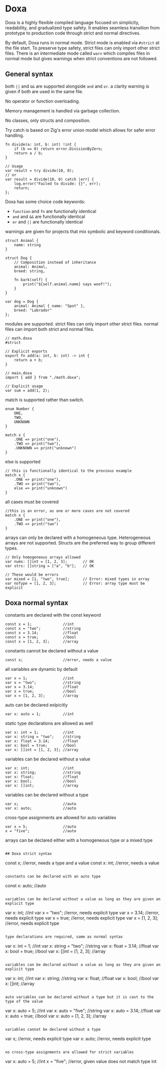 # Doxa 

Doxa is a highly flexible compiled language focused on simplicity, readability, and gradualized type safety. It enables seamless transition from prototype to production code through strict and normal directives.

By default, Doxa runs in normal mode. Strict mode is enabled via `#strict` at the file start. To preserve type safety, strict files can only import other strict files. There is an intermediate mode called `warn` which compiles files in normal mode but gives warnings when strict conventions are not followed.

## General syntax

both `||` and `&&` are supported alongside `and` and `or`. a clarity warning is given if both are used in the same file.

No operator or function overloading.

Memory management is handled via garbage collection.

No classes, only structs and composition.

Try catch is based on Zig's error union model which allows for safer error handling.

```
fn divide(a: int, b: int) !int {
    if (b == 0) return error.DivisionByZero;
    return a / b;
}

// Usage
var result = try divide(10, 0);
// or
var result = divide(10, 0) catch |err| {
    log.error("Failed to divide: {}", err);
    return;
};
```

Doxa has some choice code keywords:
- `function` and `fn` are functionally identical
- `and` and `&&` are functionally identical
- `or` and `||` are functionally identical

warnings are given for projects that mix symbolic and keyword conditionals.

``` 
struct Animal {
    name: string
}

struct Dog {
    // Composition instead of inheritance
    animal: Animal,
    breed: string,
    
    fn bark(self) {
        print("${self.animal.name} says woof!");
    }
}

var dog = Dog {
    animal: Animal { name: "Spot" },
    breed: "Labrador"
};
```

modules are supported. strict files can only import other strict files. normal files can import both strict and normal files.

```
// math.doxa
#strict

// Explicit exports
export fn add(a: int, b: int) -> int {
    return a + b;
}

// main.doxa
import { add } from "./math.doxa";

// Explicit usage
var sum = add(1, 2);
```

match is supported rather than switch.

```
enum Number {
    ONE,
    TWO,
    UNKNOWN
}

match x {
    .ONE => print("one"),
    .TWO => print("two"),
    .UNKNOWN => print("unknown")
}
```

else is supported

```
// this is functionally identical to the previous example
match x {
    .ONE => print("one"),
    .TWO => print("two"),
    else => print("unknown")
}
```

all cases must be covered

```
//this is an error, as one or more cases are not covered
match x {
    .ONE => print("one"),
    .TWO => print("two")
}
```


arrays can only be declared with a homogeneous type. Heterogeneous arrays are not supported. Structs are the preferred way to group different types.

```
// Only homogeneous arrays allowed
var nums: []int = [1, 2, 3];       // OK
var strs: []string = ["a", "b"];   // OK

// These would be errors
var mixed = [1, "two", true];      // Error: mixed types in array
var noType = [1, 2, 3];            // Error: array type must be explicit
```

## Doxa normal syntax

constants are declared with the const keyword

```
const x = 1;              //int
const x = "two";          //string
const x = 3.14;           //float
const x = true;           //bool
const x = [1, 2, 3];      //array
```

constants cannot be declared without a value

```
const x;                  //error, needs a value
```

all variables are dynamic by default

```
var x = 1;                //int
var x = "two";            //string
var x = 3.14;             //float
var x = true;             //bool
var x = [1, 2, 3];        //array
```

auto can be declared exlpicitly
```
var x: auto = 1;          //int
```

static type declarations are allowed as well

```
var x: int = 1;           //int
var x: string = "two";    //string
var x: float = 3.14;      //float
var x: bool = true;       //bool
var x: []int = [1, 2, 3]; //array
```

variables can be declared without a value

```
var x: int;               //int
var x: string;            //string
var x: float;             //float
var x: bool;              //bool
var x: []int;             //array
```

variables can be declared without a type

```
var x;                    //auto
var x: auto;              //auto
```

cross-type assignments are allowed for auto variables

```
var x = 5;                //auto
x = "five";               //auto
```

arrays can be declared either with a homogeneous type or a mixed type

```

## Doxa strict syntax
```
const x;                  //error, needs a type and a value
const x: int;             //error, needs a value
```

constants can be declared with an auto type

```
const x: auto;            //auto
```

variables can be declared without a value as long as they are given an explicit type

```
var x: int;               //int
var x = "two";            //error, needs explicit type
var x = 3.14;             //error, needs explicit type
var x = true;             //error, needs explicit type
var x = [1, 2, 3];        //error, needs explicit type
```

type declarations are required, same as normal syntax

```
var x: int = 1;           //int
var x: string = "two";    //string
var x: float = 3.14;      //float
var x: bool = true;       //bool
var x: []int = [1, 2, 3]; //array
```

variables can be declared without a value as long as they are given an explicit type

```
var x: int;               //int
var x: string;            //string
var x: float;             //float
var x: bool;              //bool
var x: []int;             //array
```

auto variables can be declared without a type but it is cast to the type of the value

```
var x: auto = 5;          //int
var x: auto = "five";     //string
var x: auto = 3.14;       //float
var x: auto = true;       //bool
var x: auto = [1, 2, 3];  //array
```

variables cannot be declared without a type

```
var x;                    //error, needs explicit type
var x: auto;              //error, needs explicit type
```

no cross-type assignments are allowed for strict variables

```
var x: auto = 5;          //int
x = "five";               //error, given value does not match type int
```
